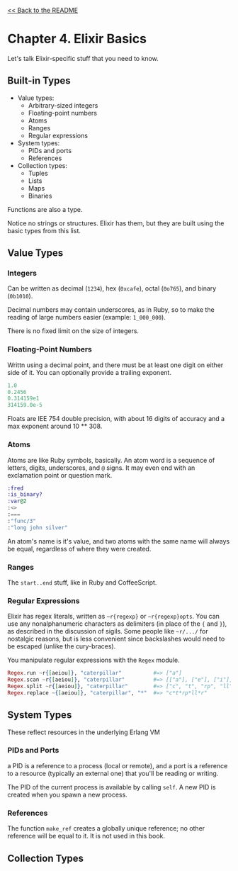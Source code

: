 [&lt;&lt; Back to the README](README.md)

# Chapter 4. Elixir Basics

Let's talk Elixir-specific stuff that you need to know.

## Built-in Types

- Value types:
  - Arbitrary-sized integers
  - Floating-point numbers
  - Atoms
  - Ranges
  - Regular expressions
- System types:
  - PIDs and ports
  - References
- Collection types:
  - Tuples
  - Lists
  - Maps
  - Binaries

Functions are also a type.

Notice no strings or structures. Elixir has them, but they are built using the
basic types from this list.

## Value Types

### Integers

Can be written as decimal (`1234`), hex (`0xcafe`), octal (`0o765`), and binary
(`0b1010`).

Decimal numbers may contain underscores, as in Ruby, so to make the reading of
large numbers easier (example: `1_000_000`).

There is no fixed limit on the size of integers.

### Floating-Point Numbers

Writtn using a decimal point, and there must be at least one digit on either
side of it. You can optionally provide a trailing exponent.

```elixir
1.0
0.2456
0.314159e1
314159.0e-5
```

Floats are IEE 754 double precision, with about 16 digits of accuracy and a max
exponent around 10 ** 308.

### Atoms

Atoms are like Ruby symbols, basically. An atom word is a sequence of letters,
digits, underscores, and `@` signs. It may even end with an exclamation point or
question mark.

```elixir
:fred
:is_binary?
:var@2
:<>
:===
:"func/3"
:"long john silver"
```

An atom's name is it's value, and two atoms with the same name will always be
equal, regardless of where they were created.

### Ranges

The `start..end` stuff, like in Ruby and CoffeeScript.

### Regular Expressions

Elixir has regex literals, written as `~r{regexp}` or `~r{regexp}opts`. You can
use any nonalphanumeric characters as delimiters (in place of the `{` and `}`),
as described in the discussion of sigils. Some people like `~r/.../` for
nostalgic reasons, but is less convenient since backslashes would need to be
escaped (unlike the cury-braces).

You manipulate regular expressions with the `Regex` module.

```elixir
Regex.run ~r{[aeiou]}, "caterpillar"          #=> ["a"]
Regex.scan ~r{[aeiou]}, "caterpillar"         #=> [["a"], ["e"], ["i"], ["o"], ["u"]]
Regex.split ~r{[aeiou]}, "caterpillar"        #=> ["c", "t", "rp", "ll", "r"]
Regex.replace ~{[aeiou]}, "caterpillar", "*"  #=> "c*t*rp*ll*r"
```

## System Types

These reflect resources in the underlying Erlang VM

### PIDs and Ports

a PID is a reference to a process (local or remote), and a port is a reference
to a resource (typically an external one) that you'll be reading or writing.

The PID of the current process is available by calling `self`. A new PID is
created when you spawn a new process.

### References

The function `make_ref` creates a globally unique reference; no other reference
will be equal to it. It is not used in this book.


## Collection Types
